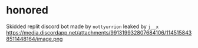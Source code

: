 # honored
Skidded replit discord bot made by `nottyurrion` leaked by `j__x`
https://media.discordapp.net/attachments/991319932807684106/1145158438511448164/image.png

